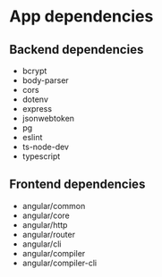 # App dependencies

## Backend dependencies

* bcrypt
* body-parser
* cors
* dotenv
* express
* jsonwebtoken
* pg
* eslint
* ts-node-dev
* typescript

## Frontend dependencies

* angular/common
* angular/core
* angular/http
* angular/router
* angular/cli
* angular/compiler
* angular/compiler-cli